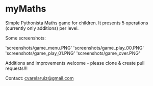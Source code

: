 # myMaths

Simple Pythonista Maths game for children. It presents 5 operations (currently only additions) per level.

Some screenshots:

'screenshots/game_menu.PNG'
'screenshots/game_play_00.PNG'
'screenshots/game_play_01.PNG'
'screenshots/game_over.PNG'

Additions and improvements welcome - please clone & create pull requests!!!

Contact: cvarelaruiz@gmail.com


